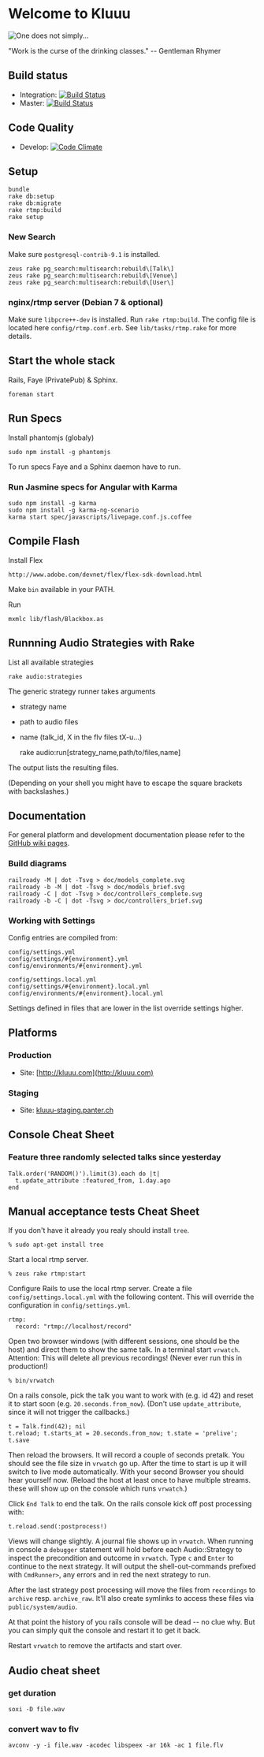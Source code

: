 Welcome to Kluuu
================

![One does not simply...](http://www.memecreator.org/static/images/memes/809494.jpg)

"Work is the curse of the drinking classes." -- Gentleman Rhymer

## Build status

* Integration: [![Build Status](https://circleci.com/gh/munen/voicerepublic_dev/tree/develop.png?circle-token=8ebbe8b002c7556614695f94dd6bd0e92ec532de
)](https://circleci.com/gh/munen/KluuU/tree/integration)
* Master: [![Build Status](https://circleci.com/gh/munen/voicerepublic_dev/tree/master.png?circle-token=8ebbe8b002c7556614695f94dd6bd0e92ec532de
)](https://circleci.com/gh/munen/KluuU/tree/master)

## Code Quality

* Develop: [![Code Climate](https://codeclimate.com/repos/52d695526956802e2600897b/badges/d72650afa4aea3392af9/gpa.png)](https://codeclimate.com/repos/52d695526956802e2600897b/feed)


Setup
-----

    bundle
    rake db:setup
    rake db:migrate
    rake rtmp:build
    rake setup

### New Search

Make sure `postgresql-contrib-9.1` is installed.

    zeus rake pg_search:multisearch:rebuild\[Talk\]
    zeus rake pg_search:multisearch:rebuild\[Venue\]
    zeus rake pg_search:multisearch:rebuild\[User\]

### nginx/rtmp server (Debian 7 & optional)

Make sure `libpcre++-dev` is installed. Run `rake rtmp:build`. The
config file is located here `config/rtmp.conf.erb`. See
`lib/tasks/rtmp.rake` for more details.



Start the whole stack
---------------------

Rails, Faye (PrivatePub) & Sphinx.

    foreman start


Run Specs
---------

Install phantomjs (globaly)

    sudo npm install -g phantomjs

To run specs Faye and a Sphinx daemon have to run.

### Run Jasmine specs for Angular with Karma

    sudo npm install -g karma
    sudo npm install -g karma-ng-scenario
    karma start spec/javascripts/livepage.conf.js.coffee


Compile Flash
-------------

Install Flex

    http://www.adobe.com/devnet/flex/flex-sdk-download.html

Make `bin` available in your PATH.

Run

    mxmlc lib/flash/Blackbox.as


Runnning Audio Strategies with Rake
-----------------------------------

List all available strategies

    rake audio:strategies

The generic strategy runner takes arguments

 * strategy name
 * path to audio files
 * name (talk_id, X in the flv files tX-u...)

    
    rake audio:run[strategy_name,path/to/files,name]

The output lists the resulting files.

(Depending on your shell you might have to escape the square brackets
with backslashes.)


Documentation
-------------

For general platform and development documentation please refer to the
[GitHub wiki pages](https://github.com/munen/voicerepublic_dev/wiki).


### Build diagrams

    railroady -M | dot -Tsvg > doc/models_complete.svg
    railroady -b -M | dot -Tsvg > doc/models_brief.svg
    railroady -C | dot -Tsvg > doc/controllers_complete.svg
    railroady -b -C | dot -Tsvg > doc/controllers_brief.svg


### Working with Settings

Config entries are compiled from:

    config/settings.yml
    config/settings/#{environment}.yml
    config/environments/#{environment}.yml

    config/settings.local.yml
    config/settings/#{environment}.local.yml
    config/environments/#{environment}.local.yml

Settings defined in files that are lower in the list override settings higher.


Platforms
---------

### Production

 * Site: [http://kluuu.com](http://kluuu.com)

### Staging

* Site: [kluuu-staging.panter.ch](kluuu-staging.panter.ch)



Console Cheat Sheet
-------------------

### Feature three randomly selected talks since yesterday

    Talk.order('RANDOM()').limit(3).each do |t|
      t.update_attribute :featured_from, 1.day.ago
    end


Manual acceptance tests Cheat Sheet
-----------------------------------

If you don't have it already you realy should install `tree`.

    % sudo apt-get install tree

Start a local rtmp server.

    % zeus rake rtmp:start

Configure Rails to use the local rtmp server. Create a file
`config/settings.local.yml` with the following content. This will
override the configuration in `config/settings.yml`.

    rtmp:
      record: "rtmp://localhost/record"

Open two browser windows (with different sessions, one should be the
host) and direct them to show the same talk. In a terminal start
`vrwatch`. Attention: This will delete all previous recordings! (Never
ever run this in production!)

    % bin/vrwatch

On a rails console, pick the talk you want to work with (e.g. id 42)
and reset it to start soon (e.g. `20.seconds.from_now`). (Don't use
`update_attribute`, since it will not trigger the callbacks.)

    t = Talk.find(42); nil
    t.reload; t.starts_at = 20.seconds.from_now; t.state = 'prelive'; t.save

Then reload the browsers. It will record a couple of seconds
pretalk. You should see the file size in `vrwatch` go up. After the
time to start is up it will switch to live mode automatically. With
your second Browser you should hear yourself now. (Reload the host at
least once to have multiple streams. these will show up on the console
which runs `vrwatch`.)

Click `End Talk` to end the talk. On the rails console kick off post
processing with:

    t.reload.send(:postprocess!)

Views will change slightly. A journal file shows up in `vrwatch`. When
running in console a `debugger` statement will hold before each
Audio::Strategy to inspect the precondition and outcome in
`vrwatch`. Type `c` and `Enter` to continue to the next strategy. It
will output the shell-out-commands prefixed with `CmdRunner>`, any
errors and in red the next strategy to run.

After the last strategy post processing will move the files from
`recordings` to `archive` resp. `archive_raw`. It'll also create
symlinks to access these files via `public/system/audio`.

At that point the history of you rails console will be dead -- no clue
why. But you can simply quit the console and restart it to get it back.

Restart `vrwatch` to remove the artifacts and start over.


Audio cheat sheet
-----------------

### get duration

    soxi -D file.wav
    
### convert wav to flv

    avconv -y -i file.wav -acodec libspeex -ar 16k -ac 1 file.flv


